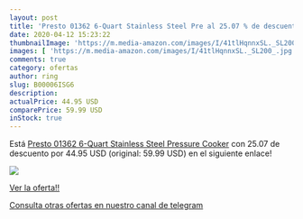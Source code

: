 ```yaml
---
layout: post
title: 'Presto 01362 6-Quart Stainless Steel Pre al 25.07 % de descuento'
date: 2020-04-12 15:23:22
thumbnailImage: 'https://m.media-amazon.com/images/I/41tlHqnnxSL._SL200_.jpg'
images: [ 'https://m.media-amazon.com/images/I/41tlHqnnxSL._SL200_.jpg' ]
comments: true
category: ofertas
author: ring
slug: B00006ISG6
description:
actualPrice: 44.95 USD
comparePrice: 59.99 USD
inStock: true
---
```


Está [Presto 01362 6-Quart Stainless Steel Pressure Cooker](https://www.amazon.com/dp/B00006ISG6/?tag=redken08-20) con 25.07 de descuento por 44.95 USD (original: 59.99 USD) en el siguiente enlace!

[![](https://m.media-amazon.com/images/I/41tlHqnnxSL._SL200_.jpg)](https://www.amazon.com/dp/B00006ISG6/?tag=redken08-20)

[Ver la oferta!!](https://www.amazon.com/dp/B00006ISG6/?tag=redken08-20)

[Consulta otras ofertas en nuestro canal de telegram](https://t.me/s/ofertas25)
